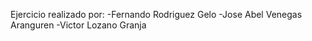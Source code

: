 Ejercicio realizado por: 
  -Fernando Rodriguez Gelo
  -Jose Abel Venegas Aranguren
  -Victor Lozano Granja
